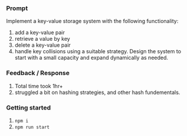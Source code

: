 ### Prompt

Implement a key-value storage system with the following functionality:

1. add a key-value pair
2. retrieve a value by key
3. delete a key-value pair
4. handle key collisions using a suitable strategy. Design the system to start with a small capacity and expand dynamically as needed.

### Feedback / Response

1. Total time took 1hr+
2. struggled a bit on hashing strategies, and other hash fundementals.

### Getting started

1. `npm i`
2. `npm run start`
